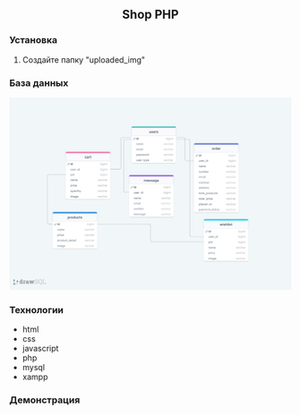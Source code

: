 <div align="center">
<h2>Shop PHP</h2>
</div>

### Установка 

1. Создайте папку "uploaded_img"

### База данных

<img src="readme_img/drawsql.png">

### Технологии

- html
- css
- javascript
- php
- mysql 
- xampp

### Демонстрация